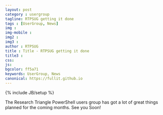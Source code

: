 ```yaml
---
layout: post
category : usergroup
tagline: RTPSUG getting it done
tags : [UserGroup, News]
img : 
img-mobile : 
img2 : 
img3 : 
author : RTPSUG
title : Title - RTPSUG getting it done
title3 : 
css: 
js: 
bgcolor: ff5a71
keywords: UserGroup, News
canonical: https://fullit.github.io
---
```

{% include JB/setup %}

The Research Triangle PowerShell users group has got a lot of great things planned for the coming months. See you Soon!

